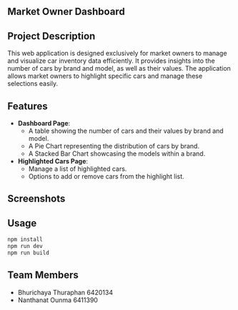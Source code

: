 ## Market Owner Dashboard

## Project Description

This web application is designed exclusively for market owners to manage and visualize car inventory data efficiently. 
It provides insights into the number of cars by brand and model, as well as their values. 
The application allows market owners to highlight specific cars and manage these selections easily.

## Features
- **Dashboard Page**: 
  - A table showing the number of cars and their values by brand and model.
  - A Pie Chart representing the distribution of cars by brand.
  - A Stacked Bar Chart showcasing the models within a brand.
- **Highlighted Cars Page**:
  - Manage a list of highlighted cars.
  - Options to add or remove cars from the highlight list.

## Screenshots

## Usage
```Bash
npm install
npm run dev
npm run build
```

## Team Members
- Bhurichaya Thuraphan 6420134
- Nanthanat Ounma 6411390


